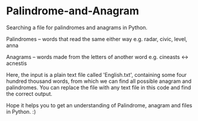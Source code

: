 # Palindrome-and-Anagram
Searching a file for palindromes and anagrams in Python.


Palindromes – words that read the same either way e.g. radar, civic, level, anna


Anagrams – words made from the letters of another word e.g. cineasts ↔ acnestis

Here, the input is a plain text file called 'English.txt', containing some four hundred thousand words, from which we can find all possible anagram and palindromes. You can replace the file with any text file in this code and find the correct output. 

Hope it helps you to get an understanding of Palindrome, anagram and files in Python. :)
